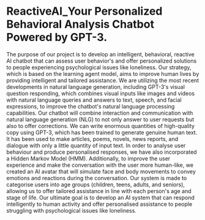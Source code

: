 # ReactiveAI_Your Personalized Behavioral Analysis Chatbot Powered by GPT-3.
The purpose of our project is to develop an intelligent, behavioral, reactive AI chatbot that can assess user behavior's and offer personalized solutions to people experiencing psychological issues like loneliness. Our strategy, which is based on the learning agent model, aims to improve human lives by providing intelligent and tailored assistance.
We are utilizing the most recent developments in natural language generation, including GPT-3's visual question responding, which combines visual inputs like images and videos with natural language queries and answers to text, speech, and facial expressions, to improve the chatbot's natural language processing capabilities. Our chatbot will combine interaction and communication with natural language generation (NLG) to not only answer to user requests but also to offer corrections. We can write enormous quantities of high-quality copy using GPT-3, which has been trained to generate genuine human text. It has been used to make articles, poems, novels, news reports, and dialogue with only a little quantity of input text.
In order to analyse user behaviour and produce personalised responses, we have also incorporated a Hidden Markov Model (HMM). Additionally, to improve the user experience and make the conversation with the user more human-like, we created an AI avatar that will simulate face and body movements to convey emotions and reactions during the conversation.
Our system is made to categorise users into age groups (children, teens, adults, and seniors), allowing us to offer tailored assistance in line with each person's age and stage of life. Our ultimate goal is to develop an AI system that can respond intelligently to human activity and offer personalised assistance to people struggling with psychological issues like loneliness.
